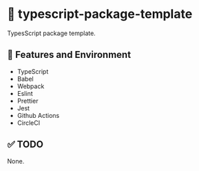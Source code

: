 # :pencil: typescript-package-template

TypesScript package template.

## :rocket: Features and Environment

- TypeScript
- Babel
- Webpack
- Eslint
- Prettier
- Jest
- Github Actions
- CircleCI

## :white_check_mark: TODO
None.
